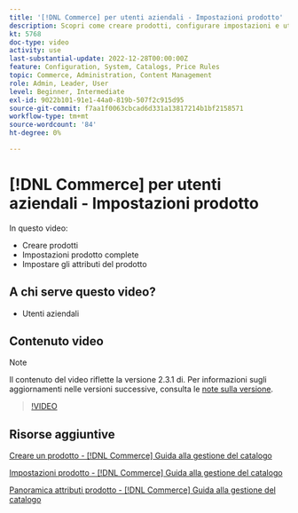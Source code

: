 ```yaml
---
title: '[!DNL Commerce] per utenti aziendali - Impostazioni prodotto'
description: Scopri come creare prodotti, configurare impostazioni e utilizzare gli attributi.
kt: 5768
doc-type: video
activity: use
last-substantial-update: 2022-12-28T00:00:00Z
feature: Configuration, System, Catalogs, Price Rules
topic: Commerce, Administration, Content Management
role: Admin, Leader, User
level: Beginner, Intermediate
exl-id: 9022b101-91e1-44a0-819b-507f2c915d95
source-git-commit: f7aa1f0063cbcad6d331a13817214b1bf2158571
workflow-type: tm+mt
source-wordcount: '84'
ht-degree: 0%

---
```


# [!DNL Commerce] per utenti aziendali - Impostazioni prodotto

In questo video:

- Creare prodotti
- Impostazioni prodotto complete
- Impostare gli attributi del prodotto

## A chi serve questo video?

- Utenti aziendali

## Contenuto video

>[!NOTE]
>
>Il contenuto del video riflette la versione 2.3.1 di. Per informazioni sugli aggiornamenti nelle versioni successive, consulta le [note sulla versione](https://experienceleague.adobe.com/docs/commerce-operations/release/notes/overview.html?lang=it).

>[!VIDEO](https://video.tv.adobe.com/v/35953?quality=12&learn=on)

## Risorse aggiuntive

[Creare un prodotto - [!DNL Commerce] Guida alla gestione del catalogo](https://experienceleague.adobe.com/docs/commerce-admin/catalog/products/product-create.html?lang=it)

[Impostazioni prodotto - [!DNL Commerce] Guida alla gestione del catalogo](https://experienceleague.adobe.com/docs/commerce-admin/catalog/products/product-create.html?lang=it#product-settings)

[Panoramica attributi prodotto - [!DNL Commerce] Guida alla gestione del catalogo](https://experienceleague.adobe.com/docs/commerce-admin/catalog/product-attributes/product-attributes.html?lang=it)
